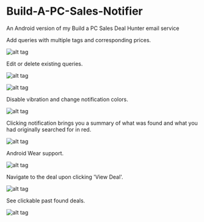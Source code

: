 # Build-A-PC-Sales-Notifier
An Android version of my Build a PC Sales Deal Hunter email service

Add queries with multiple tags and corresponding prices.

![alt tag](http://i982.photobucket.com/albums/ae305/newbkilla/Screenshot_2016-03-07-00-05-17.png)

Edit or delete existing queries.

![alt tag](http://i982.photobucket.com/albums/ae305/newbkilla/Screenshot_2016-03-07-00-14-31.png)

![alt tag](http://i982.photobucket.com/albums/ae305/newbkilla/Screenshot_2016-03-07-00-05-31.png)

Disable vibration and change notification colors.

![alt tag](http://i982.photobucket.com/albums/ae305/newbkilla/Screenshot_2016-04-14-00-35-59.png)

Clicking notification brings you a summary of what was found and what you had originally searched for in red.

![alt tag](http://i982.photobucket.com/albums/ae305/newbkilla/asdfas4324.png)

Android Wear support.

![alt tag](http://i982.photobucket.com/albums/ae305/newbkilla/download_20160310_194453.png)

Navigate to the deal upon clicking 'View Deal'.

![alt tag](http://i982.photobucket.com/albums/ae305/newbkilla/Screenshot_2016-03-10-19-45-44.png)

See clickable past found deals.

![alt tag](http://i982.photobucket.com/albums/ae305/newbkilla/Screenshot_2016-04-14-00-35-45.png)
